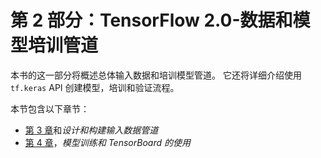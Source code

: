 # 第 2 部分：TensorFlow 2.0-数据和模型培训管道

本书的这一部分将概述总体输入数据和培训模型管道。 它还将详细介绍使用`tf.keras` API 创建模型，培训和验证流程。

本节包含以下章节：

*   [第 3 章](3.html)和*设计和构建输入数据管道*
*   [第 4 章](4.html)，*模型训练和 TensorBoard 的使用*